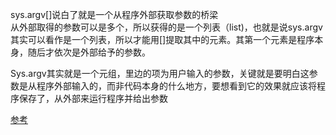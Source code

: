 sys.argv[]说白了就是一个从程序外部获取参数的桥梁  
从外部取得的参数可以是多个，所以获得的是一个列表（list)，也就是说sys.argv其实可以看作是一个列表，所以才能用[]提取其中的元素。其第一个元素是程序本身，随后才依次是外部给予的参数。  

Sys.argv其实就是一个元组，里边的项为用户输入的参数，关键就是要明白这参数是从程序外部输入的，而非代码本身的什么地方，要想看到它的效果就应该将程序保存了，从外部来运行程序并给出参数

[参考](http://www.cnblogs.com/aland-1415/p/6613449.html)